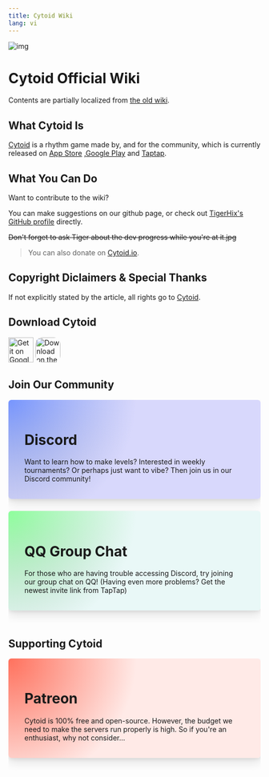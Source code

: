 ```yaml
---
title: Cytoid Wiki
lang: vi
---
```

![img](/site-source/pic/sayaka_thumb.png ":no-zoom")

# Cytoid Official Wiki

Contents are partially localized from [the old wiki](https://sites.google.com/site/cytoidcommunity/home).

## What Cytoid Is

[Cytoid](https://cytoid.io/) is a rhythm game made by, and for the community, which is currently released on [App Store](https://itunes.apple.com/us/app/cytoid/id1266582726) ,[Google Play](https://play.google.com/store/apps/details?id=me.tigerhix.cytoid) and [Taptap](https://www.taptap.com/app/158749).

## What You Can Do

Want to contribute to the wiki? 

You can make suggestions on our github page, or check out [TigerHix's GitHub profile](https://github.com/tigerhix/) directly.

~~Don't forget to ask Tiger about the dev progress while you're at it.jpg~~ 

> You can also donate on [Cytoid.io](https://cytoid.io).

## Copyright Diclaimers & Special Thanks

If not explicitly stated by the article, all rights go to [Cytoid](https://github.com/Cytoid/Cytoid).


## Download Cytoid
<p></p>
<div>
<a href='https://play.google.com/store/apps/details?id=me.tigerhix.cytoid&pcampaignid=pcampaignidMKT-Other-global-all-co-prtnr-py-PartBadge-Mar2515-1' style="height:50px;"><img data-no-zoom alt='Get it on Google Play' style="height:50px;" src='https://lh3.googleusercontent.com/qF9r3ZjtgG-qyHdmjecArtKiulz1gmwL_xl9R3_fzk6igSeoN0wYbJSKEX5d_fxJRwYZJpHbqcLB3i9atl-9dOfUl9an7U43TfZ9PtQ=s0'/></a>
<a href="https://apps.apple.com/us/app/cytoid/id1266582726?itsct=apps_box&amp;itscg=30200" style="display: inline-block; overflow: hidden; border-radius: 13px; height: 50px;"><img data-no-zoom src="https://tools.applemediaservices.com/api/badges/download-on-the-app-store/black/en-US?size=250x83&amp;releaseDate=1502668800&h=b28e0b0057e276627e4d9b04dd553ae0" alt="Download on the App Store" style="border-radius: 13px; height: 50px;"></a>

<!-- <iframe src="https://www.taptap.com/widget/158749?platform=ios" style="height:90px;width:100%;max-width:480px;min-width:200px;border:0;"></iframe> -->
</div>

## Join Our Community
<p></p>
<div class="column is-one-third-desktop is-half-tablet copy-from-cytoid">
    <div id="discord" class="box is-gradient clickable" onclick="window.open('https://discord.gg/cytoid')"><h1>Discord</h1>
        <p style="margin-top: 0.5rem; margin-bottom: 0.5rem;">
            Want to learn how to make levels? Interested in weekly tournaments? Or perhaps just want to vibe? Then join us in our Discord community!</p>
    </div>
	<div id="qq" class="box is-gradient clickable" onclick="window.open('https://jq.qq.com/?_wv=1027&k=PWzSblsO')"><h1>QQ Group Chat</h1>
	    <p style="margin-top: 0.5rem; margin-bottom: 0.5rem;">
	        For those who are having trouble accessing Discord, try joining our group chat on QQ! (Having even more problems? Get the newest invite link from TapTap)</p>
	</div>
</div>

## Supporting Cytoid
<p></p>
<div class="column is-one-third-desktop is-half-tablet copy-from-cytoid">
    <div id="patreon" class="box is-gradient clickable" onclick="window.open('https://www.patreon.com/tigerhix')"><h1>Patreon</h1>
        <p style="margin-top: 0.5rem; margin-bottom: 0.5rem;">
            Cytoid is 100% free and open-source. However, the budget we need to make the servers run properly is high. So if you're an enthusiast, why not consider...</p>
    </div>
</div>


<style type="text/css" scoped>
    .box {
        background-color: #292d38;
        border-radius: 6px;
        box-shadow: 0 10px 20px rgba(0, 0, 0, .1), 0 3px 6px rgba(0, 0, 0, .066);
        display: block;
        padding: 1.5rem 2rem;
        margin-bottom: 1.5rem;
    }
    .box .button,
    .button.is-box-button {
        border: none;
        text-transform: uppercase;
        font-weight: 700;
        transition: .2s cubic-bezier(.215, .61, .355, 1);
        background-color: #3f424e;
    }
    #afdian {
        background: radial-gradient(circle farthest-corner at 0 0, transparent, #e4dcff 256px), var(--box-background-gradient, linear-gradient(to right bottom, #acb6e5, #86fde8));
        --box-background-gradient: linear-gradient(to right bottom, #9f73f8, #9762ff);
    }
    body.darkmode #afdian {
        background: radial-gradient(circle farthest-corner at 0 0, transparent, #292d38 256px), var(--box-background-gradient, linear-gradient(to right bottom, #acb6e5, #86fde8));
        --box-background-gradient: linear-gradient(to right bottom, #946be6, #946be6);
    }
    #patreon {
        --box-background-gradient: linear-gradient(to right bottom, #ff715d, #f96854);
        background: radial-gradient(circle farthest-corner at 0 0, transparent, #ffeae7 256px), var(--box-background-gradient, linear-gradient(to right bottom, #acb6e5, #86fde8));
    }
    body.darkmode #patreon {
        background: radial-gradient(circle farthest-corner at 0 0, transparent, #292d38 256px), var(--box-background-gradient, linear-gradient(to right bottom, #acb6e5, #86fde8));
        --box-background-gradient: linear-gradient(to right bottom, #f96854, #f96854);
        background: radial-gradient(circle farthest-corner at 0 0, transparent, #292d38 256px), var(--box-background-gradient, linear-gradient(to right bottom, #acb6e5, #86fde8));
    }
    #qq {
        background: radial-gradient(circle farthest-corner at 0 0, transparent, #e9f8f7 256px), var(--box-background-gradient, linear-gradient(to right bottom, #acb6e5, #86fde8));
        --box-background-gradient: linear-gradient(to right bottom, #8eff9c, #a5a8b2);
    }
    body.darkmode #qq {
        background: radial-gradient(circle farthest-corner at 0 0, transparent, #292d38 256px), var(--box-background-gradient, linear-gradient(to right bottom, #acb6e5, #86fde8));
        --box-background-gradient: linear-gradient(to right bottom, #5cc43a, #72da80);
    }
    #discord {
        background: radial-gradient(circle farthest-corner at 0 0, transparent, #d8d8fc 256px), var(--box-background-gradient, linear-gradient(to right bottom, #acb6e5, #86fde8));
        --box-background-gradient: linear-gradient(to right bottom, #7695ff, #a5a8b2);
    }
    body.darkmode #discord {
        background: radial-gradient(circle farthest-corner at 0 0, transparent, #292d38 256px), var(--box-background-gradient, linear-gradient(to right bottom, #acb6e5, #86fde8));
        --box-background-gradient: linear-gradient(to right bottom, #7289da, #7289da);
    }
    body.darkmode .markdown-section h1 {
        color: #FFF;
    }
</style>

